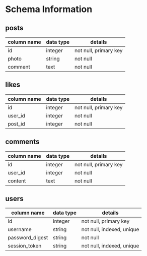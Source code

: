 # Schema Information

## posts
column name | data type | details
------------|-----------|-----------------------
id          | integer   | not null, primary key
photo       | string    | not null
comment     | text      | not null

## likes
column name | data type | details
------------|-----------|-----------------------
id          | integer   | not null, primary key
user_id     | integer   | not null
post_id     | integer   | not null

## comments
column name | data type | details
------------|-----------|-----------------------
id          | integer   | not null, primary key
user_id     | integer   | not null
content     | text      | not null

## users
column name     | data type | details
----------------|-----------|-----------------------
id              | integer   | not null, primary key
username        | string    | not null, indexed, unique
password_digest | string    | not null
session_token   | string    | not null, indexed, unique
